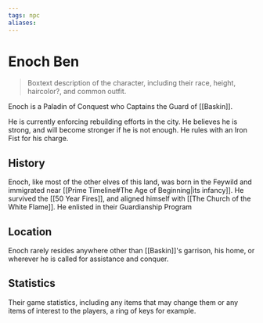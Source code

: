 ```yaml
---
tags: npc
aliases: 
---
```

# Enoch Ben

> Boxtext description of the character, including their race, height, haircolor?, and common outfit.

Enoch is a Paladin of Conquest who Captains the Guard of [[Baskin]].

He is currently enforcing rebuilding efforts in the city. He believes he is strong, and will become stronger if he is not enough. He rules with an Iron Fist for his charge.

## History
Enoch, like most of the other elves of this land, was born in the Feywild and immigrated near [[Prime Timeline#The Age of Beginning|its infancy]]. He survived the [[50 Year Fires]], and aligned himself with [[The Church of the White Flame]]. He enlisted in their Guardianship Program

## Location
Enoch rarely resides anywhere other than [[Baskin]]'s garrison, his home, or wherever he is called for assistance and conquer.

## Statistics
Their game statistics, including any items that may change them or any items of interest to the players, a ring of keys for example.
